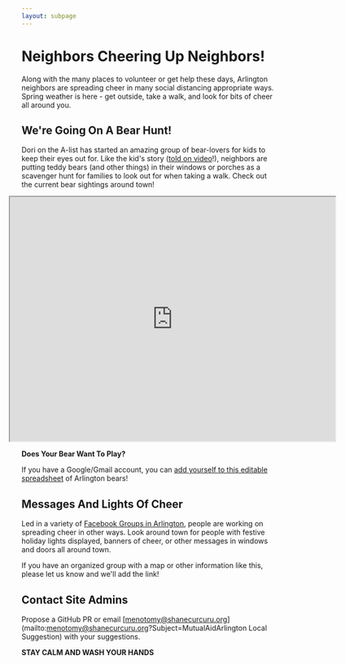 ```yaml
---
layout: subpage
---
```


# Neighbors Cheering Up Neighbors!

Along with the many places to volunteer or get help these days, Arlington neighbors are spreading cheer in many social distancing appropriate ways.  Spring weather is here - get outside, take a walk, and look for bits of cheer all around you.

## We're Going On A Bear Hunt!

Dori on the A-list has started an amazing group of bear-lovers for kids to keep their eyes out for.  Like the kid's story ([told on video](https://www.youtube.com/watch?v=Waoa3iG3bZ4)!), neighbors are putting teddy bears (and other things) in their windows or porches as a scavenger hunt for families to look out for when taking a walk.  Check out the current bear sightings around town!

<p style="margin-left: -25px"><!-- Custom for leap-day theme; remove if using another theme 20200326-sc -->
  <iframe src="https://www.google.com/maps/d/embed?mid=1i52Bg9JQqeFBloewUP4pN1BjmjFg3nxK&hl=en" width="640" height="480"></iframe>
</p>

**Does Your Bear Want To Play?**

If you have a Google/Gmail account, you can [add yourself to this editable spreadsheet](https://tinyurl.com/u59mm5y) of Arlington bears!

## Messages And Lights Of Cheer

Led in a variety of [Facebook Groups in Arlington](/#arlington-facebook-groups), people are working on spreading cheer in other ways.  Look around town for people with festive holiday lights displayed, banners of cheer, or other messages in windows and doors all around town.  

If you have an organized group with a map or other information like this, please let us know and we'll add the link!

## Contact Site Admins 

Propose a GitHub PR or email [menotomy@shanecurcuru.org](mailto:menotomy@shanecurcuru.org?Subject=MutualAidArlington Local Suggestion) with your suggestions.

**STAY CALM AND WASH YOUR HANDS**